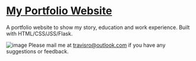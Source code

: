 # [My Portfolio Website]([https://travisroth.info/])
A portfolio website to show my story, education and work experience. Built with HTML/CSS/JSS/Flask.

![image](https://github.com/travis-roth/website/assets/155266472/6681b6c6-10ed-4cbe-ab95-907c150d1bd3)
Please mail me at travisro@outlook.com if you have any suggestions or feedback.
